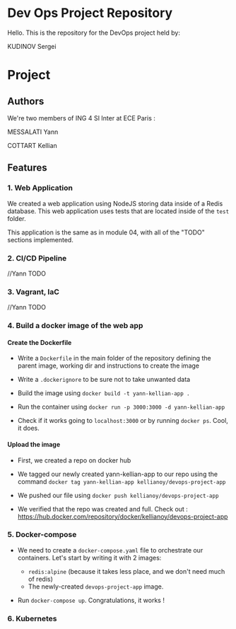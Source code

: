 # Dev Ops Project Repository

Hello. This is the repository for the DevOps project held by:

KUDINOV Sergei

# Project

## Authors

We're two members of ING 4 SI Inter at ECE Paris : 

MESSALATI Yann

COTTART Kellian

## Features

### 1. Web Application

We created a web application using NodeJS storing data inside of a Redis database. 
This web application uses tests that are located inside of the `test` folder.

This application is the same as in module 04, with all of the "TODO" sections implemented.

### 2. CI/CD Pipeline

//Yann TODO

### 3. Vagrant, IaC

//Yann TODO

### 4. Build a docker image of the web app

#### Create the Dockerfile

* Write a `Dockerfile` in the main folder of the repository defining the parent image, working dir and instructions to create the image

* Write a `.dockerignore` to be sure not to take unwanted data

* Build the image using `docker build -t yann-kellian-app .`

* Run the container using `docker run -p 3000:3000 -d yann-kellian-app`

* Check if it works going to `localhost:3000` or by running `docker ps`. Cool, it does.

#### Upload the image

* First, we created a repo on docker hub

* We tagged our newly created yann-kellian-app to our repo using the command `docker tag yann-kellian-app kellianoy/devops-project-app`

* We pushed our file using `docker push kellianoy/devops-project-app`

* We verified that the repo was created and full. 
Check out : https://hub.docker.com/repository/docker/kellianoy/devops-project-app

### 5. Docker-compose

* We need to create a `docker-compose.yaml` file to orchestrate our containers. Let's start by writing it with 2 images: 
	* `redis:alpine` (because it takes less place, and we don't need much of redis) 
	* The newly-created `devops-project-app` image.

* Run `docker-compose up`. Congratulations, it works !

### 6. Kubernetes

